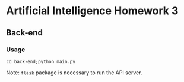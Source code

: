 # Artificial Intelligence Homework 3

## Back-end

### Usage
```cd back-end;python main.py```

Note: `flask` package is necessary to run the API server.
